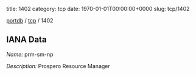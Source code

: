 title: 1402
category: tcp
date: 1970-01-01T00:00:00+0000
slug: tcp/1402

[portdb](/) / [tcp](/category/tcp.html) / 1402


## IANA Data

_Name:_ prm-sm-np

_Description:_ Prospero Resource Manager


